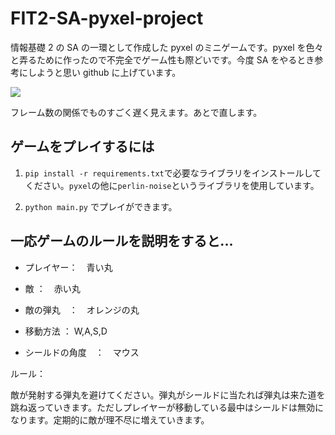 # FIT2-SA-pyxel-project

情報基礎 2 の SA の一環として作成した pyxel のミニゲームです。pyxel を色々と弄るために作ったので不完全でゲーム性も際どいです。今度 SA をやるとき参考にしようと思い github に上げています。

![](demo.gif)

フレーム数の関係でものすごく遅く見えます。あとで直します。

## ゲームをプレイするには

1. `pip install -r requirements.txt`で必要なライブラリをインストールしてください。`pyxel`の他に`perlin-noise`というライブラリを使用しています。

2. `python main.py` でプレイができます。

## 一応ゲームのルールを説明をすると...

- プレイヤー：　青い丸
- 敵 ：　赤い丸
- 敵の弾丸　：　オレンジの丸

- 移動方法 ： W,A,S,D
- シールドの角度　：　マウス

ルール：

敵が発射する弾丸を避けてください。弾丸がシールドに当たれば弾丸は来た道を跳ね返っていきます。ただしプレイヤーが移動している最中はシールドは無効になります。定期的に敵が理不尽に増えていきます。
